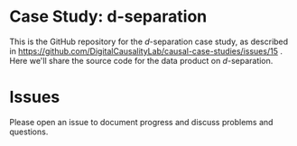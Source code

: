 # Case Study: d-separation

This is the GitHub repository for the $d$-separation case study, as described in https://github.com/DigitalCausalityLab/causal-case-studies/issues/15 . Here we'll share the source code for the data product on $d$-separation.

# Issues

Please open an issue to document progress and discuss problems and questions.
